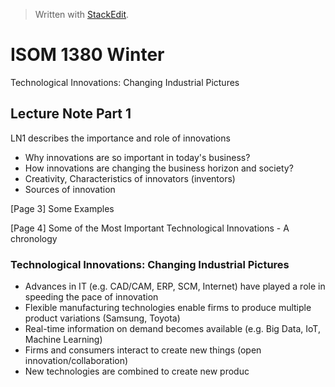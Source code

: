 


> Written with [StackEdit](https://stackedit.io/).

# ISOM 1380 Winter

Technological Innovations: Changing Industrial Pictures

## Lecture Note Part 1
LN1 describes the importance and role of innovations
- Why innovations are so important in today's business?
- How innovations are changing the business horizon and society?
- Creativity, Characteristics of innovators (inventors)
- Sources of innovation

[Page 3] Some Examples

[Page 4] Some of the Most Important Technological Innovations - A chronology

### Technological Innovations: Changing Industrial Pictures
- Advances in IT (e.g. CAD/CAM, ERP, SCM, Internet) have played a role in speeding the pace of innovation
- Flexible manufacturing technologies enable firms to produce multiple product variations (Samsung, Toyota)
- Real-time information on demand becomes available (e.g. Big Data, IoT, Machine Learning)
- Firms and consumers interact to create new things (open innovation/collaboration)
- New technologies are combined to create new produc
<!--stackedit_data:
eyJoaXN0b3J5IjpbLTE0OTQzOTQ1ODQsLTU3Njc2OTY5MywyMD
IyNDc5NzM2LC0xNzQ4Mjk5MDgzLDg1MTEwMjEyNF19
-->
